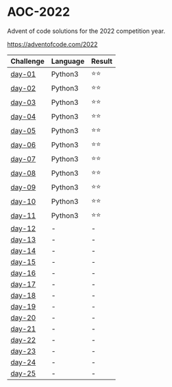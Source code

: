 # AOC-2022
Advent of code solutions for the 2022 competition year.

https://adventofcode.com/2022

| Challenge                  | Language | Result |
| -------------------------- | -------- | ------ |
| [day-01](solutions/day-01) | Python3  | ⭐⭐    |
| [day-02](solutions/day-02) | Python3  | ⭐⭐    |
| [day-03](solutions/day-03) | Python3  | ⭐⭐    |
| [day-04](solutions/day-04) | Python3  | ⭐⭐    |
| [day-05](solutions/day-05) | Python3  | ⭐⭐    |
| [day-06](solutions/day-06) | Python3  | ⭐⭐    |
| [day-07](solutions/day-07) | Python3  | ⭐⭐    |
| [day-08](solutions/day-08) | Python3  | ⭐⭐    |
| [day-09](solutions/day-09) | Python3  | ⭐⭐    |
| [day-10](solutions/day-10) | Python3  | ⭐⭐    |
| [day-11](solutions/day-11) | Python3  | ⭐⭐    |
| [day-12](solutions/day-12) | - | - |
| [day-13](solutions/day-13) | - | - |
| [day-14](solutions/day-14) | - | - |
| [day-15](solutions/day-15) | - | - |
| [day-16](solutions/day-16) | - | - |
| [day-17](solutions/day-17) | - | - |
| [day-18](solutions/day-18) | - | - |
| [day-19](solutions/day-19) | - | - |
| [day-20](solutions/day-20) | - | - |
| [day-21](solutions/day-21) | - | - |
| [day-22](solutions/day-22) | - | - |
| [day-23](solutions/day-23) | - | - |
| [day-24](solutions/day-24) | - | - |
| [day-25](solutions/day-25) | - | - |